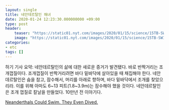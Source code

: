 ```yaml
---
layout: single
title: 네안데르탈인 해녀
date: 2020-01-24 12:23:30.000000000 +09:00
type: post
header:
    teaser: "https://static01.nyt.com/images/2020/01/15/science/15TB-SWIMMING-NEANDERTHALS/merlin_167140791_9152464e-2aa5-423a-bdf0-fc146cd12b39-superJumbo.jpg?quality=90&auto=webp"
    image: "https://static01.nyt.com/images/2020/01/15/science/15TB-SWIMMING-NEANDERTHALS/merlin_167140791_9152464e-2aa5-423a-bdf0-fc146cd12b39-superJumbo.jpg?quality=90&auto=webp"
categories:
- etc
tags: []
---
```


하기 기사 요약: 네안데르탈인의 삶에 대한 새로운 증거가 발견됐다. 바로 반짝거리는 조개껍질이다. 조개껍질이 반짝거리려면 바다 밑바닥에 살아있을 때 채집해야 한다. 네안데르탈인은 숨을 참고, 잠수해서, 머리를 아래로 향하며, 바다 밑바닥에서 조개를 찾았으리라. 이를 위해 아마도 6~13 피트(1.8~3.9m)는 잠수해야 했을 것이다. 네안데르탈인은 조개 껍질로 칼날을 만들었다. 10만년 전 이야기다.

[Neanderthals Could Swim. They Even Dived.](https://www.nytimes.com/2020/01/15/science/neanderthals-swimming-diving.html?te=1&nl=science-times&emc=edit_sc_20200121?campaign_id=34&instance_id=15338&segment_id=20504&user_id=864cfe7932e398c4f7acc2ecfee50163&regi_id=7422434420200121)
